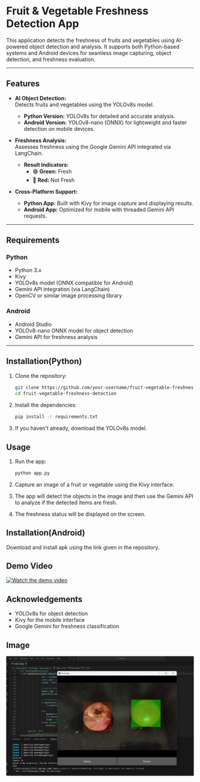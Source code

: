 # Fruit & Vegetable Freshness Detection App

This application detects the freshness of fruits and vegetables using AI-powered object detection and analysis. It supports both Python-based systems and Android devices for seamless image capturing, object detection, and freshness evaluation.

---

## Features

- **AI Object Detection:**  
  Detects fruits and vegetables using the YOLOv8s model.  
  - **Python Version:** YOLOv8s for detailed and accurate analysis.  
  - **Android Version:** YOLOv8-nano (ONNX) for lightweight and faster detection on mobile devices.  

- **Freshness Analysis:**  
  Assesses freshness using the Google Gemini API integrated via LangChain.  
  - **Result Indicators:**  
    - 🟢 **Green:** Fresh  
    - 🔴 **Red:** Not Fresh  

- **Cross-Platform Support:**  
  - **Python App:** Built with Kivy for image capture and displaying results.  
  - **Android App:** Optimized for mobile with threaded Gemini API requests.

---

## Requirements

### Python
- Python 3.x  
- Kivy  
- YOLOv8s model (ONNX compatible for Android)  
- Gemini API integration (via LangChain)  
- OpenCV or similar image processing library  

### Android
- Android Studio  
- YOLOv8-nano ONNX model for object detection  
- Gemini API for freshness analysis  

---

## Installation(Python)

1. Clone the repository:
    ```bash
    git clone https://github.com/your-username/fruit-vegetable-freshness-detection.git
    cd fruit-vegetable-freshness-detection
    ```

2. Install the dependencies:
    ```bash
    pip install -r requirements.txt
    ```

3. If you haven't already, download the YOLOv8s model.

## Usage

1. Run the app:
    ```bash
    python app.py
    ```

2. Capture an image of a fruit or vegetable using the Kivy interface.

3. The app will detect the objects in the image and then use the Gemini API to analyze if the detected items are fresh.

4. The freshness status will be displayed on the screen.

## Installation(Android)
Download and install apk using the link given in the repository. 

## Demo Video

[![Watch the demo video]()](android-app/demo.mp4)


## Acknowledgements
- YOLOv8s for object detection
- Kivy for the mobile interface
- Google Gemini for freshness classification

## Image

![App Screenshot](python-kivy/test1.jpg)
